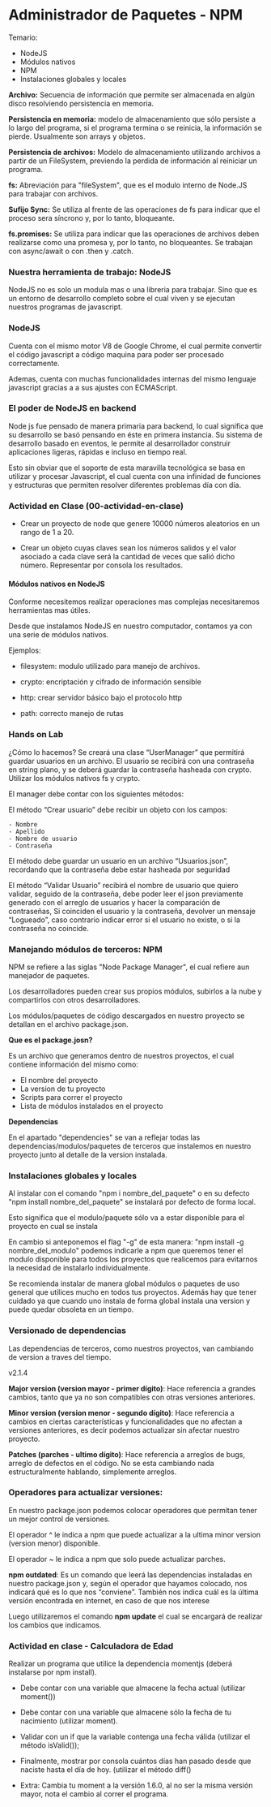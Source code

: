 # Administrador de Paquetes - NPM

Temario: 

- NodeJS
- Módulos nativos
- NPM
- Instalaciones globales y locales

**Archivo:** Secuencia de información que permite ser almacenada en algún disco resolviendo persistencia en memoria.

**Persistencia en memoria:** modelo de almacenamiento que sólo persiste a lo largo del programa, si el programa termina o se reinicia, la información se pierde. Usualmente son arrays y objetos.

**Persistencia de archivos:** Modelo de almacenamiento utilizando archivos a partir de un FileSystem, previendo la perdida de información al reiniciar un programa.

**fs:** Abreviación para "fileSystem", que es el modulo interno de Node.JS para trabajar con archivos.

**Sufijo Sync:** Se utiliza al frente de las operaciones de fs para indicar que el proceso sera síncrono y, por lo tanto, bloqueante.

**fs.promises:** Se utiliza para indicar que las operaciones de archivos deben realizarse como una promesa y, por lo tanto, no bloqueantes. Se trabajan con async/await o con .then y .catch.


### Nuestra herramienta de trabajo: NodeJS

NodeJS no es solo un modula mas o una libreria para trabajar. Sino que es un entorno de desarrollo completo sobre el cual viven y se ejecutan nuestros programas de javascript.

### NodeJS

Cuenta con el mismo motor V8 de Google Chrome, el cual permite convertir el código javascript a código maquina para poder ser procesado correctamente.

Ademas, cuenta con muchas funcionalidades internas del mismo lenguaje javascript gracias a a sus ajustes con ECMAScript.


### El poder de NodeJS en backend

Node js fue pensado de manera primaria para backend, lo cual significa que su desarrollo se basó pensando en éste en primera instancia. Su sistema de desarrollo basado en eventos, le permite al desarrollador construir aplicaciones ligeras, rápidas e incluso en tiempo real.

Esto sin obviar que el soporte de esta maravilla tecnológica se basa en utilizar y procesar Javascript, el cual cuenta con una infinidad de funciones y estructuras que permiten resolver diferentes problemas día con día. 

### Actividad en Clase (00-actividad-en-clase)

- Crear un proyecto de node que genere 10000 números aleatorios en un rango de 1 a 20.

- Crear un objeto cuyas claves sean los números salidos y el valor asociado a cada clave será la cantidad de veces que salió dicho número. Representar por consola los resultados.

#### Módulos nativos en NodeJS


Conforme necesitemos realizar operaciones mas complejas necesitaremos herramientas mas útiles.

Desde que instalamos NodeJS en nuestro computador, contamos ya con una serie de módulos nativos.

Ejemplos:

- filesystem: modulo utilizado para manejo de archivos.

- crypto: encriptación y cifrado de información sensible

- http: crear servidor básico bajo el protocolo http

- path: correcto manejo de rutas


### Hands on Lab

¿Cómo lo hacemos? Se creará una clase “UserManager” que permitirá guardar usuarios en un archivo. El usuario se recibirá con una contraseña en string plano, y se deberá guardar la contraseña hasheada con crypto. Utilizar los módulos nativos  fs y crypto.

 El manager debe contar con los siguientes métodos:

El método “Crear usuario” debe recibir un objeto con los campos:

    - Nombre
    - Apellido
    - Nombre de usuario
    - Contraseña

El método debe guardar un usuario en un archivo “Usuarios.json”, recordando que la contraseña debe estar hasheada por seguridad

El método “Validar Usuario” recibirá el nombre de usuario que quiero validar, seguido de la contraseña,  debe poder leer el json previamente generado con el arreglo de usuarios y hacer la comparación de contraseñas, Si coinciden el usuario y la contraseña, devolver un mensaje “Logueado”, caso contrario indicar error si el usuario no existe, o si la contraseña no coincide.


### Manejando módulos de terceros: NPM

NPM se refiere a las siglas "Node Package Manager", el cual refiere aun manejador de paquetes.

Los desarrolladores pueden crear sus propios módulos, subirlos a la nube y compartirlos con otros desarrolladores.

Los módulos/paquetes de código descargados en nuestro proyecto se detallan en el archivo package.json.

**Que es el package.josn?**

Es un archivo que generamos dentro de nuestros proyectos, el cual contiene información del mismo como:

- El nombre del proyecto
- La version de tu proyecto
- Scripts para correr el proyecto
- Lista de módulos instalados en el proyecto

**Dependencias**

En el apartado "dependencies" se van a reflejar todas las dependencias/modulos/paquetes de terceros que instalemos en nuestro proyecto junto al detalle de la version instalada.

### Instalaciones globales y locales

Al instalar con el comando "npm i nombre_del_paquete" o en su defecto "npm install nombre_del_paquete" se instalará por defecto de forma local. 

Esto significa que el modulo/paquete sólo va a estar disponible para el proyecto en cual se instala

En cambio si anteponemos el flag "-g" de esta manera: "npm install -g nombre_del_modulo" podemos indicarle a npm que queremos tener el modulo disponible para todos los proyectos que realicemos para evitarnos la necesidad de instalarlo individualmente. 

Se recomienda instalar de manera global módulos o paquetes de uso general que utilices mucho en todos tus proyectos. Además hay que tener cuidado ya que cuando uno instala de forma global instala una version y puede quedar obsoleta en un tiempo.

### Versionado de dependencias

Las dependencias de terceros, como nuestros proyectos, van cambiando de version a traves del tiempo.

v2.1.4 

**Major version (version mayor - primer dígito)**: Hace referencia a grandes cambios, tanto que ya no son compatibles con otras versiones anteriores.

**Minor version (version menor - segundo dígito)**: Hace referencia a cambios en ciertas características y funcionalidades que no afectan a versiones anteriores, es decir podemos actualizar sin  afectar nuestro proyecto.

**Patches (parches - ultimo dígito)**: Hace referencia a arreglos de bugs, arreglo de defectos en el código. No se esta cambiando nada estructuralmente hablando, simplemente arreglos.


### Operadores para actualizar versiones:

En nuestro package.json podemos colocar operadores que permitan tener un mejor control de versiones.

El operador ^ le indica a npm que puede actualizar a la ultima minor version (version menor) disponible.

El operador ~ le indica a npm que solo puede actualizar parches.

**npm outdated**: Es un comando que leerá las dependencias instaladas en nuestro package.json y, según el operador que hayamos colocado, nos indicará qué es lo que nos “conviene”. También nos indica cuál es la última versión encontrada en internet, en caso de que nos interese

Luego utilizaremos el comando **npm update** el cual se encargará de  realizar los cambios que indicamos.

### Actividad en clase - Calculadora de Edad

Realizar un programa que utilice la  dependencia momentjs  (deberá instalarse por npm install).

- Debe contar con una variable que almacene la fecha actual (utilizar moment())

- Debe contar con una variable que almacene sólo la fecha de tu nacimiento (utilizar moment).

- Validar con un if que la variable contenga una fecha válida (utilizar el método isValid());

- Finalmente, mostrar por consola cuántos días han pasado desde que naciste hasta el día de hoy. (utilizar el método diff()

- Extra: Cambia tu moment a la versión 1.6.0, al no ser la misma versión mayor, nota el cambio al correr el programa.




